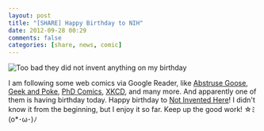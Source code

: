 ```yaml
---
layout: post
title: "[SHARE] Happy Birthday to NIH"
date: 2012-09-28 00:29
comments: false
categories: [share, news, comic]
---
```


![Too bad they did not invent anything on my birthday](http://f.cl.ly/items/2R0W37371Z2z0T0D041a/Screen%20Shot%202012-09-28%20at%2012.36.30%20AM.png)

I am following some web comics via Google Reader,<!-- more --> 
like [Abstruse Goose](http://abstrusegoose.com/), [Geek and Poke](http://geek-and-poke.com/), [PhD Comics](http://www.phdcomics.com/comics.php), [XKCD](http://xkcd.com/), and many more. And apparently one of them is having birthday today. Happy birthday to [Not Invented Here](http://notinventedhe.re/)! I didn't know it from the beginning, but I enjoy it so far. Keep up the good work! ☆ﾐ(o*･ω･)ﾉ 